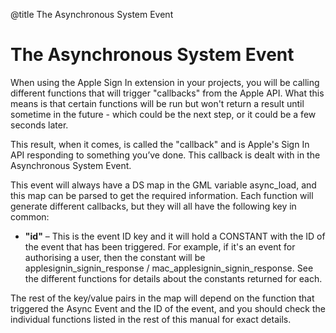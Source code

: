 @title The Asynchronous System Event

# The Asynchronous System Event

When using the Apple Sign In extension in your projects, you will be calling different functions that  will trigger "callbacks" from the Apple API. What this means is that certain functions will be run but won't return a result until sometime in the future - which could be the next step, or it could be a few seconds later.

This result, when it comes, is called the "callback" and is Apple's Sign In API responding to something you’ve done. This callback is dealt with in the Asynchronous System Event.

This event will always have a DS map in the GML variable async_load, and this map can be parsed to get the required information. Each function will generate different callbacks, but they will all have the following key in common:

* **"id"** – This is the event ID key and it will hold a CONSTANT with the ID of the event that has been triggered. For example, if it's an event for authorising a user, then the constant will be  applesignin_signin_response / mac_applesignin_signin_response. See the different functions for details about the constants returned for each.

The rest of the key/value pairs in the map will depend on the function that triggered the Async Event and the ID of the event, and you should check the individual functions listed in the rest of this manual for exact details.
